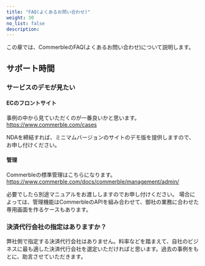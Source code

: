 ```yaml
---
title: "FAQ(よくあるお問い合わせ)"
weight: 30
no_list: false
description: 
---
```


この章では、CommerbleのFAQ(よくあるお問い合わせ)について説明します。

## サポート時間

### サービスのデモが見たい

#### ECのフロントサイト

事例の中から見ていただくのが一番良いかと思います。
https://www.commerble.com/cases

NDAを締結すれば、ミニマムバージョンのサイトのデモ版を提供しますので、お申し付けください。

#### 管理

Commerbleの標準管理はこちらになります。
https://www.commerble.com/docs/commerble/management/admin/

必要でしたら別途マニュアルをお渡ししますのでお申し付けください。
場合によっては、管理機能はCommerbleのAPIを組み合わせて、御社の業務に合わせた専用画面を作るケースもあります。


### 決済代行会社の指定はありますか？

弊社側で指定する決済代行会社はありません。料率などを踏まえて、自社のビジネスに最も適した決済代行会社を選定いただければと思います。過去の事例をもとに、助言させていただきます。



